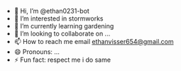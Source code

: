 - 👋 Hi, I’m @ethan0231-bot
- 👀 I’m interested in stormworks 
- 🌱 I’m currently learning gardening
- 💞️ I’m looking to collaborate on ...
- 📫 How to reach me email ethanvisser654@gmail.com
- 😄 Pronouns: ...
- ⚡ Fun fact: respect me i do same

<!---
ethan0231-bot/ethan0231-bot is a ✨ special ✨ repository because its `README.md` (this file) appears on your GitHub profile.
You can click the Preview link to take a look at your changes.
--->
